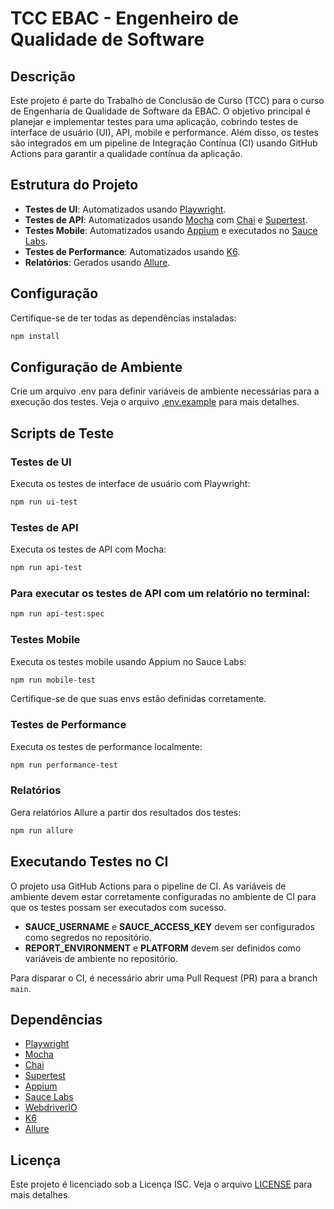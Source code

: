 # TCC EBAC - Engenheiro de Qualidade de Software

## Descrição

Este projeto é parte do Trabalho de Conclusão de Curso (TCC) para o curso de Engenharia de Qualidade de Software da EBAC. O objetivo principal é planejar e implementar testes para uma aplicação, cobrindo testes de interface de usuário (UI), API, mobile e performance. Além disso, os testes são integrados em um pipeline de Integração Contínua (CI) usando GitHub Actions para garantir a qualidade contínua da aplicação.

## Estrutura do Projeto

- **Testes de UI**: Automatizados usando [Playwright](https://playwright.dev/).
- **Testes de API**: Automatizados usando [Mocha](https://mochajs.org/) com [Chai](https://www.chaijs.com/) e [Supertest](https://github.com/visionmedia/supertest).
- **Testes Mobile**: Automatizados usando [Appium](https://appium.io/) e executados no [Sauce Labs](https://saucelabs.com/).
- **Testes de Performance**: Automatizados usando [K6](https://k6.io/).
- **Relatórios**: Gerados usando [Allure](https://docs.qameta.io/allure/).

## Configuração

Certifique-se de ter todas as dependências instaladas:

```bash
npm install
```

## Configuração de Ambiente

Crie um arquivo .env para definir variáveis de ambiente necessárias para a execução dos testes.
Veja o arquivo
[.env.example](.env.example) para mais detalhes.

## Scripts de Teste

### Testes de UI

Executa os testes de interface de usuário com Playwright:

```bash
npm run ui-test
```

### Testes de API

Executa os testes de API com Mocha:

```bash
npm run api-test
```

### Para executar os testes de API com um relatório no terminal:

```bash
npm run api-test:spec
```

### Testes Mobile

Executa os testes mobile usando Appium no Sauce Labs:

```bash
npm run mobile-test
```

Certifique-se de que suas envs estão definidas corretamente.

### Testes de Performance

Executa os testes de performance localmente:

```bash
npm run performance-test
```

<!--
Executa os testes de performance na nuvem (Grafana Cloud):

```bash
npm run performance-test:cloud
```

Executa os testes de performance localmente e envia os resultados para a nuvem (Grafana Cloud):

```bash
npm run performance-test:localtocloud
``` -->

### Relatórios

Gera relatórios Allure a partir dos resultados dos testes:

```bash
npm run allure
```

## Executando Testes no CI

O projeto usa GitHub Actions para o pipeline de CI. As variáveis de ambiente devem estar corretamente configuradas no ambiente de CI para que os testes possam ser executados com sucesso.

- **SAUCE_USERNAME** e **SAUCE_ACCESS_KEY** devem ser configurados como segredos no repositório.
- **REPORT_ENVIRONMENT** e **PLATFORM** devem ser definidos como variáveis de ambiente no repositório.

Para disparar o CI, é necessário abrir uma Pull Request (PR) para a branch `main`.

## Dependências

- [Playwright](https://playwright.dev/)
- [Mocha](https://mochajs.org/)
- [Chai](https://www.chaijs.com/)
- [Supertest](https://github.com/visionmedia/supertest)
- [Appium](https://appium.io/)
- [Sauce Labs](https://saucelabs.com/)
- [WebdriverIO](https://webdriver.io/)
- [K6](https://k6.io/)
- [Allure](https://docs.qameta.io/allure/)

## Licença

Este projeto é licenciado sob a Licença ISC. Veja o arquivo [LICENSE](LICENSE) para mais detalhes.
